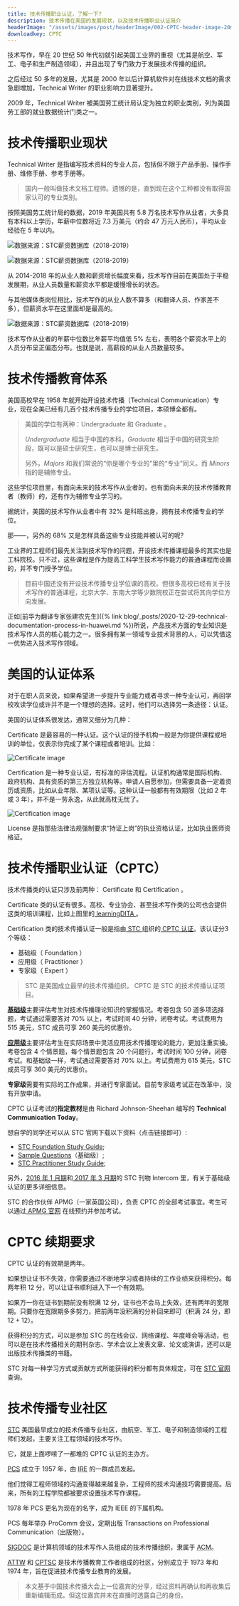 ```yaml
---
title: 技术传播职业认证，了解一下?
description: 技术传播在美国的发展现状，以及技术传播职业认证简介
headerImage: "/assets/images/post/headerImage/002-CPTC-header-image-20mpx.png"
downloadkey: CPTC
---
```


技术写作，早在 20 世纪 50 年代初就引起美国工业界的重视（尤其是航空、军工、电子和生产制造领域），并且出现了专门致力于发展技术传播的组织。

之后经过 50 多年的发展，尤其是 2000 年以后计算机软件对在线技术文档的需求急剧增加，Technical Writer 的职业影响力显著提升。

2009 年，Technical Writer 被美国劳工统计局认定为独立的职业类别，列为美国劳工部的就业数据统计门类之一。

# 技术传播职业现状

Technical Writer 是指编写技术资料的专业人员，包括但不限于产品手册、操作手册、维修手册、参考手册等。

> 国内一般叫做技术文档工程师。遗憾的是，直到现在这个工种都没有取得国家认可的专业类别。

按照美国劳工统计局的数据，2019 年美国共有 5.8 万名技术写作从业者，大多具有本科以上学历，年薪中位数将近 7.3 万美元（约合 47 万元人民币），平均从业经验在 5 年以内。

![数据来源：STC薪资数据库（2018-2019）](/assets/images/post/TCQuantiry.jpg)

![数据来源：STC薪资数据库（2018-2019）](/assets/images/post/SalaryLeverComparison.jpg)

从 2014-2018 年的从业人数和薪资增长幅度来看，技术写作目前在美国处于平稳发展期，从业人员数量和薪资水平都是缓慢增长的状态。

与其他媒体类岗位相比，技术写作的从业人数不算多（和翻译人员、作家差不多），但薪资水平在这里面却是最高的。

![数据来源：STC薪资数据库（2018-2019）](/assets/images/post/SalaryLevel.jpg)

技术写作从业者的年薪中位数比年薪平均值低 5% 左右，表明各个薪资水平上的人员分布呈正偏态分布。也就是说，高薪段的从业人员数量较多。

# 技术传播教育体系

美国高校早在 1958 年就开始开设技术传播（Technical Communication）专业，现在全美已经有几百个技术传播专业的学位项目，本硕博全都有。

> 美国的学位有两种：Undergraduate 和 Graduate 。
> 
> *Undergraduate* 相当于中国的本科，*Graduate* 相当于中国的研究生阶段，既可以是硕士研究生，也可以是博士研究生。  
> 
> 另外，*Majors* 和我们常说的“你是哪个专业的”里的“专业”同义。而 *Minors* 指的是辅修专业。

这些学位项目里，有面向未来的技术写作从业者的，也有面向未来的技术传播教育者（教师）的，还有作为辅修专业学习的。

据统计，美国的技术写作从业者中有 32% 是科班出身，拥有技术传播专业的学位。

那——，另外的 68% 又是怎样具备这些专业技能并被认可的呢?

工业界的工程师们最先关注到技术写作的问题，开设技术传播课程最多的其实也是工科院校。只不过，这些课程是作为提高工科学生技术写作能力的普通课程而设置的，并不专门授予学位。

> 目前中国还没有开设技术传播专业学位课的高校。但很多高校已经有关于技术写作的普通课程，北京大学、东南大学等少数院校正在尝试将其向学位方向发展。

正如[前华为翻译专家张建农先生]({% link blog/_posts/2020-12-29-technical-documentation-process-in-huawei.md %})所说，产品技术方面的专业知识是技术写作人员的核心能力之一。很多拥有某一领域专业技术背景的人，可以凭借这一优势进入技术写作领域。

# 美国的认证体系

对于在职人员来说，如果希望进一步提升专业能力或者寻求一种专业认可，再回学校攻读学位或许并不是一个理想的选择。这时，他们可以选择另一条途径：认证。

美国的认证体系很发达，通常又细分为几种：

 Certificate 是最容易的一种认证。这个认证的授予机构一般是为你提供课程或培训的单位，仅表示你完成了某个课程或者培训。比如：

![ Certificate image ](/assets/images/post/Certificate.jpg)

 Certification 是一种专业认证，有标准的评估流程。认证机构通常是国际机构、政府机构、具有资质的第三方独立机构等。申请人自愿参加，但需要具备一定着资历或资质，比如从业年限、某项认证等。这种认证一般都有有效期限（比如 2 年或 3 年），并不是一劳永逸，从此就高枕无忧了。

![ Certification image ](/assets/images/post/Certification.jpg)

 License 是指那些法律法规强制要求“持证上岗”的执业资格认证，比如执业医师资格证。

# 技术传播职业认证（CPTC）

技术传播类的认证只涉及前两种： Certificate 和 Certification 。

 Certificate 类的认证有很多。高校、专业协会、甚至技术写作类的公司也会提供这类的培训课程，比如上图里的[ learningDITA ](https://learningdita.com/)。

 Certification 类的技术传播认证一般是指由[ STC ](www.stc.org)组织的[ CPTC 认证](https://www.stc.org/certification/)。该认证分3个等级：

- 基础级（ Foundation ）
- 应用级（ Practitioner ）
- 专家级（ Expert ）

>  STC 是美国成立最早的技术传播组织。
>  CPTC 是 STC 的技术传播认证项目。

[**基础级**](https://www.stc.org/certification/foundation-certification/)主要评估考生对技术传播理论知识的掌握情况。考卷包含 50 道多项选择题，考试通过需要答对 70% 以上，考试时间 40 分钟，闭卷考试。考试费用为 515 美元，STC 成员可享 260 美元的优惠价。

[**应用级**](https://www.stc.org/certification/practitioner-certification/)主要评估考生在实际场景中灵活应用技术传播理论的能力，更加注重实操。考卷包含 4 个情景题，每个情景题包含 20 个问题行，考试时间 100 分钟，闭卷考试。和基础级一样，考试通过需要答对 70% 以上。考试费用为 615 美元，STC 成员可享 360 美元的优惠价。

**专家级**需要有实际的工作成果，并进行专家面试。目前专家级考试正在改革中，没有开放申请。

 CPTC 认证考试的**指定教材**是由 Richard Johnson-Sheehan 编写的 <strong>Technical Communication Today</strong>。

想自学的同学还可以从 STC 官网下载以下资料（点击链接即可）:
- [STC Foundation Study Guide](https://www.stc.org/wp-content/uploads/2020/04/cptcstudyguide-Foundation.pdf);
- [Sample Questions](https://www.stc.org/certification/sample-questions/)（基础级）;
- [STC Practitioner Study Guide](https://www.stc.org/wp-content/uploads/2020/04/CPTC-Practitioner-Study-Guide.pdf);

另外，[2016 年 1 月期](https://mk0avenuetjo4k1o6nk6.kinstacdn.com/wp-content/uploads/2020/04/Intercom-Jan2016-2.pdf)和[ 2017 年 3 月期](https://mk0avenuetjo4k1o6nk6.kinstacdn.com/wp-content/uploads/2020/04/Intercom-Mar2017.pdf)的 STC 刊物 Intercom 里，有关于基础级认证的更多详细信息。

 STC 的合作伙伴 APMG（一家英国公司），负责 CPTC 的全部考试事宜。考生可以通过[ APMG 官网](https://apmg-international.com/product/cptc) 在线预约并参加考试。

# CPTC 续期要求

 CPTC 认证的有效期是两年。

如果想让证书不失效，你需要通过不断地学习或者持续的工作业绩来获得积分。每两年积 12 分，可以让证书顺利进入下一个有效期。

如果万一你在证书到期前没有积满 12 分，证书也不会马上失效，还有两年的宽限期。只要你在宽限期多多努力，把前两年没积满的分补回来即可（积满 24 分，即 12 + 12）。

获得积分的方式，可以是参加 STC 的在线会议、网络课程、年度峰会等活动，也可以是在技术传播相关的期刊杂志、学术会议上发表文章、论文或演讲，还可以是出版技术传播类的书籍。

 STC 对每一种学习方式或贡献方式所能获得的积分都有具体规定，可在 [STC 官网](https://www.stc.org/certification/continuing-education/) 查询。

# 技术传播专业社区

<abbr title="Society for Technical Communication">[STC](https://www.stc.org/)</abbr> 美国最早成立的技术传播专业社区，由航空、军工、电子和制造领域的工程师们发起，主要关注工程领域的技术写作。

它，就是上面啰嗦了一都堆的 CPTC 认证的主办方。

<abbr title="IEEE Professional Communication Society">[PCS](https://procomm.ieee.org/)</abbr> 成立于 1957 年，由 <abbr title="The Institute of Radio Engineers">IRE</abbr> 的一群成员发起。

他们觉得工程师领域的沟通变得越来越复杂，工程师的技术沟通技巧需要提高。后来，所有的工程学院都被要求设置技术写作课程。

 1978 年 PCS 更名为现在的名字，成为 IEEE 的下属机构。

 PCS 每年举办 ProComm 会议，定期出版 Transactions on Professional Communication（出版物）。

<abbr title="Special Interest Group on Design of Communication">[SIGDOC](http://sigdoc.acm.org/)</abbr> 是计算机领域的技术写作人员组成的技术传播组织，隶属于 <abbr title="Association for Computing Machinery">ACM</abbr>。

<abbr title="Association of Teachers of Technical Writing">[ATTW](http://attw.org/)</abbr> 和 <abbr title="Council for Programs in Technical and Scientific Communication">[CPTSC](http://cptsc.org/)</abbr> 是技术传播教育工作者组成的社区，分别成立于 1973 年和 1974 年，旨在促进技术传播专业教育的发展。

> 本文基于中国技术传播大会上一位嘉宾的分享，经过资料再确认和再收集后重新编辑而成。但这位嘉宾并未在直播时透露自己的身份。
